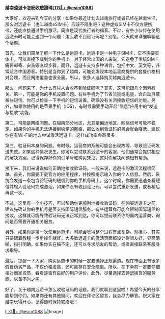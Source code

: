**越南遠遊卡怎麽收驗證碼[[TG💪+ @esim1088](https://t.me/s/esim1088)]**

大家好，欢迎来到今天的分享！如果你最近计划去越南旅行或者已经在越南生活，那么对远遊卡（也叫越南eSIM卡）应该不陌生吧？这种虚拟SIM卡不仅方便携带，还能直接通过手机激活，简直是现代旅行者的福音。不过，有些小伙伴在使用远遊卡时可能会遇到一个问题：怎么收不到验证码呢？别急，今天就来详细聊聊这个话题。

首先，让我们简单了解一下什么是远遊卡。远遊卡是一种电子SIM卡，它不需要实体卡，可以直接下载到你的手机上。对于经常出国的人来说，它避免了传统SIM卡需要邮寄、安装等麻烦步骤。而且，远遊卡支持多种语言，包括中文、英文等，非常适合中国游客。特别是当你到了越南，可能会发现本地运营商提供的套餐价格相对合理，而且网络覆盖也很全面。所以，很多人选择购买越南远遊卡。

那么，问题来了，为什么有些人会收不到验证码呢？其实，这可能跟几个因素有关。第一，可能是你的手机设置问题。有些手机为了节省流量或电量，会自动屏蔽某些短信。你可以检查一下手机的短信设置，确保没有关闭接收短信的功能。另外，如果你使用的是苹果手机（iOS），有时候需要手动开启“信息”应用中的“发送与接收”功能。

第二，可能是网络问题。在越南部分地区，尤其是偏远地区，网络信号可能不稳定。如果你的手机无法连接到稳定的网络，那么收到验证码的机会就会降低。建议你在有Wi-Fi的地方尝试激活远遊卡，这样成功率会高很多。

第三，验证码本身的问题。有时候，运营商的系统可能会出现故障，导致验证码发送失败。如果这种情况发生，你可以尝试联系远遊卡的客服，他们通常会提供相应的解决方案。记得保存好你的订单号和购买凭证，这对你解决问题很有帮助。

接下来，我们来说说如何正确地接收验证码。一般来说，远遊卡的激活流程很简单。首先，你需要下载官方的应用程序，并按照提示输入你的个人信息。然后，系统会发送一条包含验证码的短信到你的手机号码上。这个时候，你需要迅速查看短信并输入验证码完成激活。如果你没有收到验证码，可以尝试重新发送，或者稍后再试一次。

不过，这里有一个小技巧，可以帮助你更顺利地接收验证码。在购买远遊卡之前，建议先确认你的手机号是否支持国际短信服务。有些运营商可能会限制国际短信的接收，这样就可能导致验证码无法正常到达。你可以提前联系你的国内运营商，询问是否需要开通相关服务。

另外，如果你是第一次使用远遊卡，可能会觉得整个过程有点复杂。别担心，其实只要跟着教程一步步操作就好。大多数远遊卡的激活页面都设计得很友好，界面清晰，指引明确。如果你实在搞不定，还可以寻求朋友的帮助，或者直接联系客服寻求指导。

最后，提醒一下大家，购买远遊卡的时候一定要选择正规渠道。现在市面上有很多假冒伪劣产品，不仅价格虚高，还可能存在安全隐患。所以，在下单前一定要仔细核对商家资质，看看是否有良好的用户评价。此外，尽量选择支持退换货的服务商，以备不时之需。

好了，关于越南远遊卡怎么收验证码的话题，我们就聊到这里啦！希望今天的分享能帮到你们。如果你还有其他疑问，欢迎在评论区留言，我会尽力解答。祝大家在越南玩得开心，记得随时保持联络哦！

[[TG💪+ @esim1088](https://t.me/s/esim1088) ![Image](https://i.postimg.cc/4NQfJmqS/Snipaste-2025-05-13-00-14-12.png)]